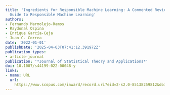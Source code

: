 ```yaml
---
title: 'Ingredients for Responsible Machine Learning: A Commented Review of The Hitchhiker’s
  Guide to Responsible Machine Learning'
authors:
- Fernando Marmolejo-Ramos
- Raydonal Ospina
- Enrique García-Ceja
- Juan C. Correa
date: '2022-01-01'
publishDate: '2025-04-03T07:41:12.391972Z'
publication_types:
- article-journal
publication: '*Journal of Statistical Theory and Applications*'
doi: 10.1007/s44199-022-00048-y
links:
- name: URL
  url: 
    https://www.scopus.com/inward/record.uri?eid=2-s2.0-85138259812&doi=10.1007%2fs44199-022-00048-y&partnerID=40&md5=72f6bbc7e0c31a4d33723957c77f1fd7
---
```

